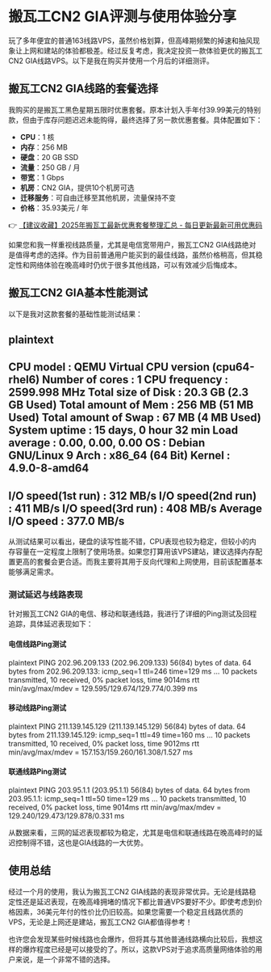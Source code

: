 # 搬瓦工CN2 GIA评测与使用体验分享

玩了多年便宜的普通163线路VPS，虽然价格划算，但高峰期频繁的掉速和抽风现象让上网和建站的体验都极差。经过反复考虑，我决定投资一款体验更优的搬瓦工CN2 GIA线路VPS。以下是我在购买并使用一个月后的详细测评。

## 搬瓦工CN2 GIA线路的套餐选择

我购买的是搬瓦工黑色星期五限时优惠套餐。原本计划入手年付39.99美元的特别款，但由于库存问题迟迟未能购得，最终选择了另一款优惠套餐。具体配置如下：

- **CPU**：1 核
- **内存**：256 MB
- **硬盘**：20 GB SSD
- **流量**：250 GB / 月
- **带宽**：1 Gbps
- **机房**：CN2 GIA，提供10个机房可选
- **迁移服务**：可自由迁移至其他机房，流量保持不变
- **价格**：35.93美元 / 年

👉 [【建议收藏】2025年搬瓦工最新优惠套餐整理汇总 - 每日更新最新可用优惠码](https://bit.ly/banwagon)

如果您和我一样重视线路质量，尤其是电信宽带用户，搬瓦工CN2 GIA线路绝对是值得考虑的选择。作为目前普通用户能买到的最佳线路，虽然价格稍高，但其稳定性和网络体验在晚高峰时仍优于很多其他线路，可以有效减少后悔成本。

## 搬瓦工CN2 GIA基本性能测试

以下是我对这款套餐的基础性能测试结果：

plaintext
----------------------------------------------------------------------
CPU model            : QEMU Virtual CPU version (cpu64-rhel6)
Number of cores      : 1
CPU frequency        : 2599.998 MHz
Total size of Disk   : 20.3 GB (2.3 GB Used)
Total amount of Mem  : 256 MB (51 MB Used)
Total amount of Swap : 67 MB (4 MB Used)
System uptime        : 15 days, 0 hour 32 min
Load average         : 0.00, 0.00, 0.00
OS                   : Debian GNU/Linux 9
Arch                 : x86_64 (64 Bit)
Kernel               : 4.9.0-8-amd64
----------------------------------------------------------------------
I/O speed(1st run)   : 312 MB/s
I/O speed(2nd run)   : 411 MB/s
I/O speed(3rd run)   : 408 MB/s
Average I/O speed    : 377.0 MB/s
----------------------------------------------------------------------

从测试结果可以看出，硬盘的读写性能不错，CPU表现也较为稳定，但较小的内存容量在一定程度上限制了使用场景。如果您打算用该VPS建站，建议选择内存配置更高的套餐会更合适。而我主要将其用于反向代理和上网使用，目前该配置基本能够满足需求。

### 测试延迟与线路表现

针对搬瓦工CN2 GIA的电信、移动和联通线路，我进行了详细的Ping测试及回程追踪，具体延迟表现如下：

#### 电信线路Ping测试
plaintext
PING 202.96.209.133 (202.96.209.133) 56(84) bytes of data.
64 bytes from 202.96.209.133: icmp_seq=1 ttl=246 time=129 ms
...
10 packets transmitted, 10 received, 0% packet loss, time 9014ms
rtt min/avg/max/mdev = 129.595/129.674/129.774/0.399 ms

#### 移动线路Ping测试
plaintext
PING 211.139.145.129 (211.139.145.129) 56(84) bytes of data.
64 bytes from 211.139.145.129: icmp_seq=1 ttl=49 time=160 ms
...
10 packets transmitted, 10 received, 0% packet loss, time 9012ms
rtt min/avg/max/mdev = 157.153/159.260/161.308/1.527 ms

#### 联通线路Ping测试
plaintext
PING 203.95.1.1 (203.95.1.1) 56(84) bytes of data.
64 bytes from 203.95.1.1: icmp_seq=1 ttl=50 time=129 ms
...
10 packets transmitted, 10 received, 0% packet loss, time 9014ms
rtt min/avg/max/mdev = 129.240/129.473/129.878/0.331 ms

从数据来看，三网的延迟表现都较为稳定，尤其是电信和联通线路在晚高峰时的延迟控制得不错，这也是GIA线路的一大优势。

## 使用总结

经过一个月的使用，我认为搬瓦工CN2 GIA线路的表现非常优异。无论是线路稳定性还是延迟表现，在晚高峰拥堵的情况下都比普通VPS要好不少。即使考虑到价格因素，36美元年付的性价比仍旧较高。如果您需要一个稳定且线路优质的VPS，无论是上网还是建站，搬瓦工CN2 GIA都值得参考！

也许您会发现某些时候线路也会爆炸，但将其与其他普通线路横向比较后，我想这样的爆炸程度已经是可以接受的了。所以，这款VPS对于追求高质量网络体验的用户来说，是一个非常不错的选择。